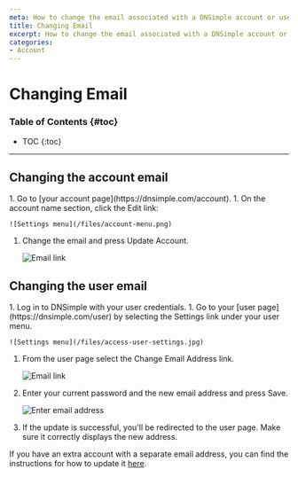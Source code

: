 ```yaml
---
meta: How to change the email associated with a DNSimple account or user.
title: Changing Email
excerpt: How to change the email associated with a DNSimple account or user.
categories:
- Account
---
```


# Changing Email

### Table of Contents {#toc}

* TOC
{:toc}

---

## Changing the account email

<div class="section-steps" markdown="1">
1. Go to [your account page](https://dnsimple.com/account).
1. On the account name section, click the <label>Edit</label> link:

    ![Settings menu](/files/account-menu.png)

1. Change the email and press <label>Update Account</label>.

    ![Email link](/files/account-email.png)

</div>

## Changing the user email

<div class="section-steps" markdown="1">
1.  Log in to DNSimple with your user credentials.
1.  Go to your [user page](https://dnsimple.com/user) by selecting the <label>Settings</label> link under your user menu.

    ![Settings menu](/files/access-user-settings.jpg)

1.  From the user page select the <label>Change Email Address</label> link.

    ![Email link](/files/user-email.png)

1.  Enter your current password and the new email address and press <label>Save</label>.

    ![Enter email address](/files/account-change-email-2.png)

1.  If the update is successful, you'll be redirected to the user page. Make sure it correctly displays the new address.

</div>

If you have an extra account with a separate email address, you can find the instructions for how to update it [here](#changing-the-account-email).
